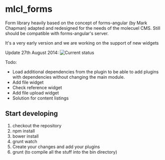 # mlcl_forms

Form library heavily based on the concept of forms-angular (by Mark Chapman)
adapted and redesigned for the needs of the molecuel CMS. Still should be compatible with
forms-angular's server.

It's a very early version and we are working on the support of new widgets

Update 27th August 2014:
![Current status](http://snag.gy/fIFWi.jpg)

Todo:
- Load additional dependencies from the plugin to be able to add plugins with dependencies without changing the main module.
- Add file widget
- Check reference widget
- Add file upload widget
- Solution for content listings

## Start developing

1. checkout the repository
2. npm install
3. bower install
4. grunt watch
5. Create your changes and add your plugins
6. grunt (to compile all the stuff into the bin directory)
